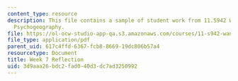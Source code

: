 ```yaml
---
content_type: resource
description: This file contains a sample of student work from 11.S942 Wanderings in
  Psychogeography.
file: https://ol-ocw-studio-app-qa.s3.amazonaws.com/courses/11-s942-wanderings-in-psychogeography-exploring-landscapes-of-history-biography-memory-culture-nature-poetry-surreality-fantasy-and-madness-fall-2020/3d9aaa26bdc2fad040d3dc7ad3250992_MIT11_s942f20_shao7.pdf
file_type: application/pdf
parent_uid: 617c4ffd-6367-fcb8-8669-19dc806b57a4
resourcetype: Document
title: Week 7 Reflection
uid: 3d9aaa26-bdc2-fad0-40d3-dc7ad3250992
---
```


